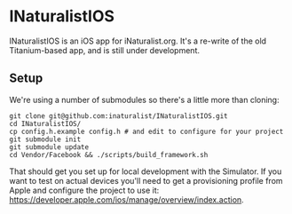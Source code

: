 INaturalistIOS
==============

INaturalistIOS is an iOS app for iNaturalist.org. It's a re-write of the old
Titanium-based app, and is still under development.

Setup
-----
We're using a number of submodules so there's a little more than cloning:

    git clone git@github.com:inaturalist/INaturalistIOS.git
    cd INaturalistIOS/
    cp config.h.example config.h # and edit to configure for your project
    git submodule init
    git submodule update
    cd Vendor/Facebook && ./scripts/build_framework.sh

That should get you set up for local development with the Simulator. If you want to test on actual devices you'll need to get a provisioning profile from Apple and configure the project to use it: https://developer.apple.com/ios/manage/overview/index.action.

